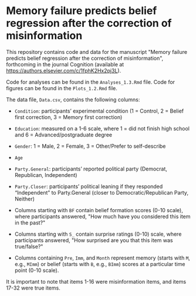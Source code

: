 # Memory failure predicts belief regression after the correction of misinformation #

This repository contains code and data for the manuscript "Memory failure predicts belief regression after the correction of misinformation", forthcoming in the journal Cognition (available at https://authors.elsevier.com/c/1fphK2Hx2pj3L). 

Code for analyses can be found in the `Analyses_1.3.Rmd` file.
Code for figures can be found in the `Plots_1.2.Rmd` file.

The data file, `Data.csv`, contains the following columns: 

* `Condition`: participants’ experimental condition (1 = Control, 2 = Belief first correction, 3 = Memory first correction)
* `Education`: measured on a 1-6 scale, where 1 = did not finish high school and 6 = Advanced/postgraduate degree
* `Gender`: 1 = Male, 2 = Female, 3 = Other/Prefer to self-describe
* `Age`
* `Party.General`: participants’ reported political party (Democrat, Republican, Independent)
* `Party.Closer`: participants’ political leaning if they responded “Independent” to Party.General (closer to Democratic/Republican Party, Neither)

* Columns starting with `BF` contain belief formation scores (0-10 scale), where participants answered, "How much have you considered this item in the past?"
* Columns starting with `S_` contain surprise ratings (0-10) scale, where participants answered, "How surprised are you that this item was true/false?"
* Columns containing `Pre`, `Imm`, and `Month` represent memory (starts with `M`, e.g., `MImm`) or belief (starts with `B`, e.g., `BImm`) scores at a particular time point (0-10 scale). 

It is important to note that items 1-16 were misinformation items, and items 17-32 were true items. 
